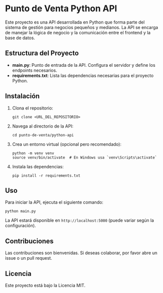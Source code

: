 # Punto de Venta Python API

Este proyecto es una API desarrollada en Python que forma parte del sistema de gestión para negocios pequeños y medianos. La API se encarga de manejar la lógica de negocio y la comunicación entre el frontend y la base de datos.

## Estructura del Proyecto

- **main.py**: Punto de entrada de la API. Configura el servidor y define los endpoints necesarios.
- **requirements.txt**: Lista las dependencias necesarias para el proyecto Python.

## Instalación

1. Clona el repositorio:
   ```
   git clone <URL_DEL_REPOSITORIO>
   ```
2. Navega al directorio de la API:
   ```
   cd punto-de-venta/python-api
   ```
3. Crea un entorno virtual (opcional pero recomendado):
   ```
   python -m venv venv
   source venv/bin/activate  # En Windows usa `venv\Scripts\activate`
   ```
4. Instala las dependencias:
   ```
   pip install -r requirements.txt
   ```

## Uso

Para iniciar la API, ejecuta el siguiente comando:
```
python main.py
```

La API estará disponible en `http://localhost:5000` (puede variar según la configuración).

## Contribuciones

Las contribuciones son bienvenidas. Si deseas colaborar, por favor abre un issue o un pull request.

## Licencia

Este proyecto está bajo la Licencia MIT.